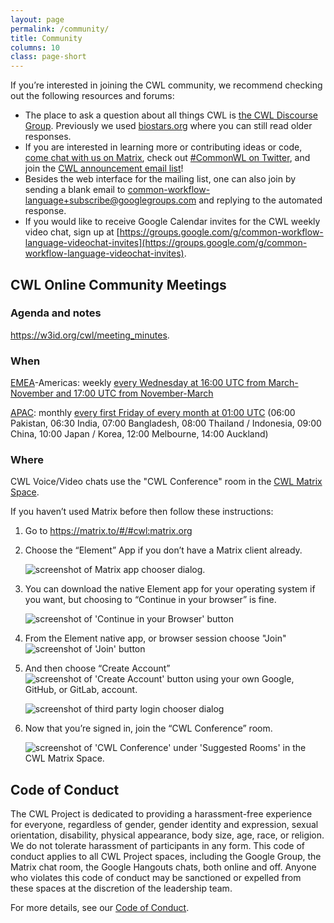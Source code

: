 ```yaml
---
layout: page
permalink: /community/
title: Community
columns: 10
class: page-short
---
```


If you’re interested in joining the CWL community, we recommend checking out the following resources and forums:

* The place to ask a question about all things CWL is [the CWL Discourse Group](https://cwl.discourse.group/). Previously we used [biostars.org](https://www.biostars.org/t/cwl/) where you can still read older responses.
* If you are interested in learning more or contributing ideas or code, [come chat with us on Matrix](https://matrix.to/#/#common-workflow-language_common-workflow-language:gitter.im), check out [#CommonWL on Twitter](https://twitter.com/search?q=%23CommonWL), and join the [CWL announcement email list](https://groups.google.com/forum/#!forum/common-workflow-language)!
* Besides the web interface for the mailing list, one can also join by sending a blank email to [common-workflow-language+subscribe@googlegroups.com](mailto:common-workflow-language+subscribe@googlegroups.com) and replying to the automated response.
* If you would like to receive Google Calendar invites for the CWL weekly video chat, sign up at [https://groups.google.com/g/common-workflow-language-videochat-invites](https://groups.google.com/g/common-workflow-language-videochat-invites).

## CWL Online Community Meetings

### Agenda and notes

<https://w3id.org/cwl/meeting_minutes>.

### When

[EMEA](https://en.wikipedia.org/wiki/Europe,_the_Middle_East_and_Africa)-Americas: weekly [every Wednesday at 16:00 UTC from March-November and 17:00 UTC from November-March](https://arewemeetingyet.com/New%20York/2021-07-21/12:00/w/Weekly%20CWL%20Video%20Chat#eyJ1cmwiOiJodHRwczovL21lZXQuaml0LnNpL0NvbXBldGVudEJyYW5jaGVzTm9taW5hdGVXZWFrbHkifQ==)

[APAC](https://en.wikipedia.org/wiki/Asia-Pacific): monthly [every first Friday of every month at 01:00 UTC](https://arewemeetingyet.com/UTC/2022-04-01/01:00/q/Monthly%20CWL%20Video%20Chat)
(06:00 Pakistan, 06:30 India, 07:00 Bangladesh, 08:00 Thailand / Indonesia, 09:00 China, 10:00 Japan / Korea, 12:00 Melbourne, 14:00 Auckland)

### Where

CWL Voice/Video chats use the "CWL Conference" room in the [CWL Matrix Space](https://matrix.to/#/#cwl:matrix.org).

If you haven’t used Matrix before then follow these instructions:

1. Go to <https://matrix.to/#/#cwl:matrix.org>
2. Choose the “Element” App if you don’t have a Matrix client already.

   <img src="/assets/img/matrix-element-app.png" class="mb-12 mt-12 w-480" alt="screenshot of Matrix app chooser dialog." />

3. You can download the native Element app for your operating system if you want, but choosing to “Continue in your browser” is fine.

   <img src="/assets/img/continue-in-your-browser.png" class="mb-12 mt-12" alt="screenshot of 'Continue in your Browser' button" />

4. From the Element native app, or browser session choose "Join" <img src="/assets/img/join.png" alt="screenshot of 'Join' button" />
5. And then choose “Create Account” <img src="/assets/img/create-account.png" alt="screenshot of 'Create Account' button" > using your own Google, GitHub, or GitLab, account.

   <img src="/assets/img/continue-with-icons.png" class="mb-12 mt-12 w-480" alt="screenshot of third party login chooser dialog" />

6. Now that you’re signed in, join the “CWL Conference” room.

   <img src="/assets/img/cwl-conference-suggested-rooms.png" class="mb-12 mt-12" alt="screenshot of 'CWL Conference' under 'Suggested Rooms' in the CWL Matrix Space." />

## Code of Conduct

The CWL Project is dedicated to providing a harassment-free experience for everyone, regardless of gender, gender identity and expression, sexual orientation, disability, physical appearance, body size, age, race, or religion. We do not tolerate harassment of participants in any form. This code of conduct applies to all CWL Project spaces, including the Google Group, the Matrix chat room, the Google Hangouts chats, both online and off. Anyone who violates this code of conduct may be sanctioned or expelled from these spaces at the discretion of the leadership team.

For more details, see our [Code of Conduct](https://github.com/common-workflow-language/common-workflow-language/blob/main/CODE_OF_CONDUCT.md).
